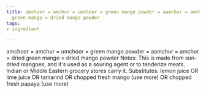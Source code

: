```yaml
---
title: amchoor = amchur = umchoor = green mango powder = aamchur = amchor = dried
  green mango = dried mango powder
tags:
- ingredient

---
```

amchoor = amchur = umchoor = green mango powder = aamchur = amchor = dried green mango = dried mango powder Notes: This is made from sun-dried mangoes, and it's used as a souring agent or to tenderize meats. Indian or Middle Eastern grocery stores carry it. Substitutes: lemon juice OR lime juice OR tamarind OR chopped fresh mango (use more) OR chopped fresh papaya (use more)
